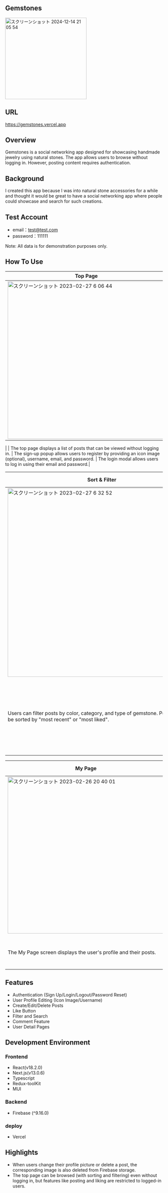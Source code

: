 ## Gemstones
 <img width="260" alt="スクリーンショット 2024-12-14 21 05 54" src="https://github.com/user-attachments/assets/fea8d1f3-ef37-4b6d-b856-7945a7479809" />

## URL
https://gemstones.vercel.app

## Overview
Gemstones is a social networking app designed for showcasing handmade jewelry using natural stones.
The app allows users to browse without logging in. However, posting content requires authentication.

## Background
I created this app because I was into natural stone accessories for a while and thought it would be great to have a social networking app where people could showcase and search for such creations.

## Test Account
* email：test@test.com
* password：111111

Note: All data is for demonstration purposes only.

## How To Use
| Top Page  | Sign Up | Login |
| ------------- | ------------- | ------------- |
| <img width="503" alt="スクリーンショット 2023-02-27 6 06 44" src="https://user-images.githubusercontent.com/76186907/221437349-fe97664e-22c2-4c31-98ed-35561000be33.png">  |  <img width="449" alt="スクリーンショット 2024-12-14 21 01 48" src="https://github.com/user-attachments/assets/1e30a4c8-8c04-4377-bd3a-32c03787fc99" />|<img width="435" alt="スクリーンショット 2024-12-14 21 01 56" src="https://github.com/user-attachments/assets/14669a80-98f8-484e-af39-c5664ab4f92f" />
|
| The top page displays a list of posts that can be viewed without logging in. | The sign-up popup allows users to register by providing an icon image (optional), username, email, and password. | The login modal allows users to log in using their email and password.|

| Sort & Filter | New Post | Edit & Delete |
| ------------- | ------------- | ------------- |
| <img width="602" alt="スクリーンショット 2023-02-27 6 32 52" src="https://user-images.githubusercontent.com/76186907/221438716-598433a5-4780-4aa6-846d-f37623f7fe41.png"> | ![img02](https://user-images.githubusercontent.com/76186907/221408382-29783c0f-31fa-41f4-ade2-b106540806de.png) | ![img03](https://user-images.githubusercontent.com/76186907/221408381-e2989203-a34c-44bb-bd87-eab807037635.png) |
| Users can filter posts by color, category, and type of gemstone. Posts can also be sorted by "most recent" or "most liked". | This is the screen for creating a new post. | This is the screen for editing or deleting posts (photo edit is not allowed).|

| My Page | Profile Edit | Password Reset　|
| ------------- | ------------- | ------------- |
| <img width="500" alt="スクリーンショット 2023-02-26 20 40 01" src="https://user-images.githubusercontent.com/76186907/221437717-6af8ac0d-cd73-42e0-a646-ae938533f590.png">　| ![img05](https://user-images.githubusercontent.com/76186907/221408428-8f6d7767-6174-4aad-aff0-59103bd61a79.png) |<img width="410" alt="スクリーンショット 2023-02-27 6 24 53" src="https://user-images.githubusercontent.com/76186907/221438176-ab6f7b95-fc3c-4878-b4f2-b1a3c10b9dea.png"> |
| The My Page screen displays the user's profile and their posts. | This is the profile edit modal. | This is the popup for sending a password reset email.|

## Features
* Authentication (Sign Up/Login/Logout/Password Reset)
* User Profile Editing (Icon Image/Username)
* Create/Edit/Delete Posts
* Like Button
* Filter and Search
* Comment Feature
* User Detail Pages


## Development Environment
### Frontend
* React(v18.2.0)
* Next.js(v13.0.6)
* Typescript
* Redux-toolKit
* MUI

### Backend
* Firebase (^9.16.0)

### deploy
* Vercel

## Highlights
* When users change their profile picture or delete a post, the corresponding image is also deleted from Firebase storage.
* The top page can be browsed (with sorting and filtering) even without logging in, but features like posting and liking are restricted to logged-in users.
